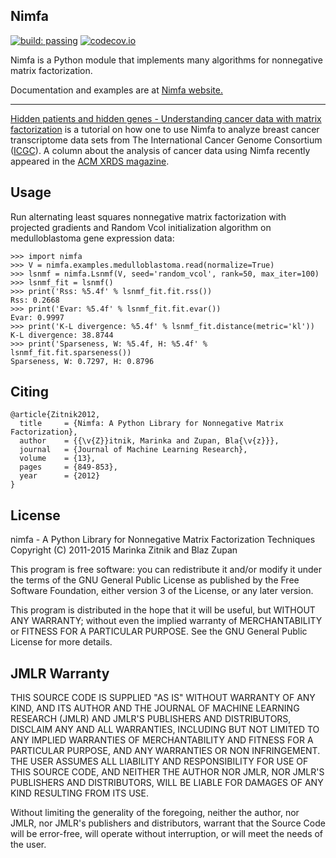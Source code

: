 Nimfa
-----

[![build: passing](https://img.shields.io/travis/marinkaz/nimfa.svg)](https://travis-ci.org/marinkaz/nimfa)
[![codecov.io](https://codecov.io/github/marinkaz/nimfa/coverage.svg?branch=master)](https://codecov.io/github/marinkaz/nimfa?branch=master)

Nimfa is a Python module that implements many algorithms for nonnegative matrix factorization.

Documentation and examples are at [Nimfa website.](http://nimfa.biolab.si)

****

[Hidden patients and hidden genes - Understanding cancer data with matrix factorization](http://nbviewer.ipython.org/github/marinkaz/nimfa-ipynb/blob/master/ICGC%20and%20Nimfa.ipynb) is
a tutorial on how one to use Nimfa to analyze breast cancer transcriptome data sets from The
International Cancer Genome Consortium ([ICGC](https://dcc.icgc.org)). A column about the analysis of cancer data using Nimfa recently
appeared in the [ACM XRDS magazine](http://dl.acm.org/citation.cfm?id=2809623.2788526&coll=portal&dl=ACM).

Usage
-----

Run alternating least squares nonnegative matrix factorization with projected gradients and Random Vcol initialization algorithm on medulloblastoma gene expression data:

    >>> import nimfa
    >>> V = nimfa.examples.medulloblastoma.read(normalize=True)
    >>> lsnmf = nimfa.Lsnmf(V, seed='random_vcol', rank=50, max_iter=100)
    >>> lsnmf_fit = lsnmf()
    >>> print('Rss: %5.4f' % lsnmf_fit.fit.rss())
    Rss: 0.2668
    >>> print('Evar: %5.4f' % lsnmf_fit.fit.evar())
    Evar: 0.9997
    >>> print('K-L divergence: %5.4f' % lsnmf_fit.distance(metric='kl'))
    K-L divergence: 38.8744
    >>> print('Sparseness, W: %5.4f, H: %5.4f' % lsnmf_fit.fit.sparseness())
    Sparseness, W: 0.7297, H: 0.8796


Citing
------

    @article{Zitnik2012,
      title     = {Nimfa: A Python Library for Nonnegative Matrix Factorization},
      author    = {{\v{Z}}itnik, Marinka and Zupan, Bla{\v{z}}},
      journal   = {Journal of Machine Learning Research},
      volume    = {13},
      pages     = {849-853},
      year      = {2012}
    }


License
-------

nimfa - A Python Library for Nonnegative Matrix Factorization Techniques
Copyright (C) 2011-2015 Marinka Zitnik and Blaz Zupan

This program is free software: you can redistribute it and/or modify
it under the terms of the GNU General Public License as published by
the Free Software Foundation, either version 3 of the License, or
any later version.

This program is distributed in the hope that it will be useful,
but WITHOUT ANY WARRANTY; without even the implied warranty of
MERCHANTABILITY or FITNESS FOR A PARTICULAR PURPOSE.  See the
GNU General Public License for more details.


JMLR Warranty
-------------

THIS SOURCE CODE IS SUPPLIED "AS IS" WITHOUT WARRANTY OF ANY KIND, AND ITS AUTHOR AND THE JOURNAL OF MACHINE LEARNING RESEARCH (JMLR) 
AND JMLR'S PUBLISHERS AND DISTRIBUTORS, DISCLAIM ANY AND ALL WARRANTIES, INCLUDING BUT NOT LIMITED TO ANY IMPLIED WARRANTIES OF 
MERCHANTABILITY AND FITNESS FOR A PARTICULAR PURPOSE, AND ANY WARRANTIES OR NON INFRINGEMENT. THE USER ASSUMES ALL LIABILITY 
AND RESPONSIBILITY FOR USE OF THIS SOURCE CODE, AND NEITHER THE AUTHOR NOR JMLR, NOR JMLR'S PUBLISHERS AND DISTRIBUTORS, WILL BE 
LIABLE FOR DAMAGES OF ANY KIND RESULTING FROM ITS USE. 

Without limiting the generality of the foregoing, neither the author, nor JMLR, nor JMLR's publishers and distributors, warrant that 
the Source Code will be error-free, will operate without interruption, or will meet the needs of the user.







